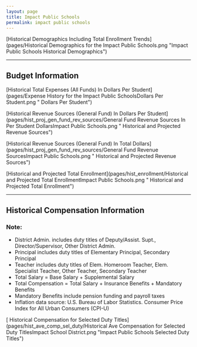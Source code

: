 ```yaml
---
layout: page
title: Impact Public Schools
permalink: impact public schools
---
```



[Historical Demographics Including Total Enrollment Trends](pages/Historical Demographics for the Impact Public Schools.png "Impact Public Schools Historical Demographics")

___

## Budget Information

[Historical Total Expenses (All Funds) In Dollars Per Student](pages/Expense History for the Impact Public SchoolsDollars Per Student.png " Dollars Per Student")

[Historical Revenue Sources (General Fund) In Dollars Per Student](pages/hist_proj_gen_fund_rev_sources/General Fund Revenue Sources In Per Student DollarsImpact Public Schools.png " Historical and Projected Revenue Sources")

[Historical Revenue Sources (General Fund) In Total Dollars](pages/hist_proj_gen_fund_rev_sources/General Fund Revenue SourcesImpact Public Schools.png " Historical and Projected Revenue Sources")

[Historical and Projected Total Enrollment](pages/hist_enrollment/Historical and Projected Total EnrollmentImpact Public Schools.png " Historical and Projected Total Enrollment")


___

## Historical Compensation Information
### Note:
- District Admin. includes duty titles of Deputy/Assist. Supt., Director/Supervisor, Other District Admin.
- Principal includes duty titles of Elementary Principal, Secondary Principal
- Teacher includes duty titles of Elem. Homeroom Teacher, Elem. Specialist Teacher, Other Teacher, Secondary Teacher
- Total Salary = Base Salary + Supplemental Salary
- Total Compensation = Total Salary + Insurance Benefits + Mandatory Benefits
- Mandatory Benefits include pension funding and payroll taxes
- Inflation data source: U.S. Bureau of Labor Statistics. Consumer Price Index for All Urban Consumers (CPI-U)

[ Historical Compensation for Selected Duty Titles](pages/hist_ave_comp_sel_duty/Historical Ave Compensation for Selected Duty TitlesImpact School District.png "Impact Public Schools Selected Duty Titles")

